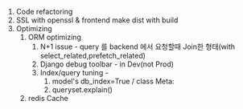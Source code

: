1. Code refactoring
2. SSL with openssl & frontend make dist with build
3. Optimizing
   1. ORM optimizing 
      1. N+1 issue - query 를 backend 에서 요청할때 Join한 형태(with select_related,prefetch_related)
      2. Django debug toolbar - in Dev(not Prod)
      3. Index/query tuning - 
         1. model's db_index=True / class Meta:
         2. queryset.explain() 
   2. redis Cache